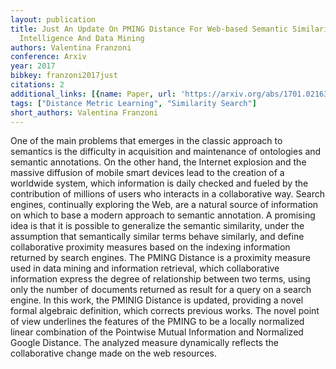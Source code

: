 ```yaml
---
layout: publication
title: Just An Update On PMING Distance For Web-based Semantic Similarity In Artificial
  Intelligence And Data Mining
authors: Valentina Franzoni
conference: Arxiv
year: 2017
bibkey: franzoni2017just
citations: 2
additional_links: [{name: Paper, url: 'https://arxiv.org/abs/1701.02163'}]
tags: ["Distance Metric Learning", "Similarity Search"]
short_authors: Valentina Franzoni
---
```

One of the main problems that emerges in the classic approach to semantics is
the difficulty in acquisition and maintenance of ontologies and semantic
annotations. On the other hand, the Internet explosion and the massive
diffusion of mobile smart devices lead to the creation of a worldwide system,
which information is daily checked and fueled by the contribution of millions
of users who interacts in a collaborative way. Search engines, continually
exploring the Web, are a natural source of information on which to base a
modern approach to semantic annotation. A promising idea is that it is possible
to generalize the semantic similarity, under the assumption that semantically
similar terms behave similarly, and define collaborative proximity measures
based on the indexing information returned by search engines. The PMING
Distance is a proximity measure used in data mining and information retrieval,
which collaborative information express the degree of relationship between two
terms, using only the number of documents returned as result for a query on a
search engine. In this work, the PMINIG Distance is updated, providing a novel
formal algebraic definition, which corrects previous works. The novel point of
view underlines the features of the PMING to be a locally normalized linear
combination of the Pointwise Mutual Information and Normalized Google Distance.
The analyzed measure dynamically reflects the collaborative change made on the
web resources.